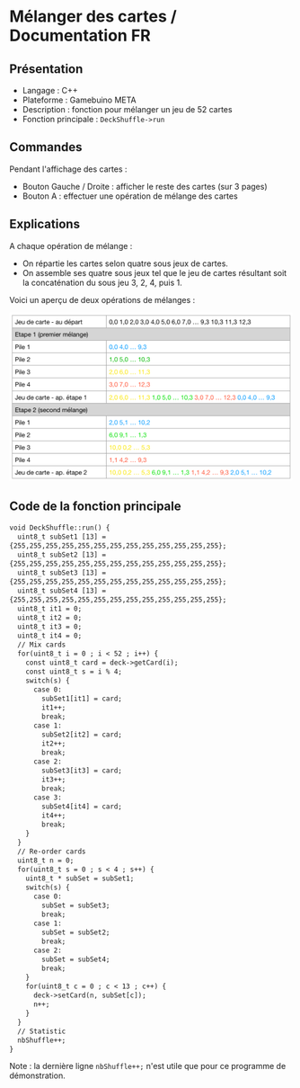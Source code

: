 
# Mélanger des cartes / Documentation FR

## Présentation

* Langage : C++
* Plateforme : Gamebuino META
* Description : fonction pour mélanger un jeu de 52 cartes
* Fonction principale : `DeckShuffle->run`

## Commandes

Pendant l'affichage des cartes :

* Bouton Gauche / Droite : afficher le reste des cartes (sur 3 pages)
* Bouton A : effectuer une opération de mélange des cartes

## Explications

A chaque opération de mélange :

* On répartie les cartes selon quatre sous jeux de cartes.
* On assemble ses quatre sous jeux tel que le jeu de cartes résultant soit la concaténation du sous jeu 3, 2, 4, puis 1.

Voici un aperçu de deux opérations de mélanges :

![2 mélanges](img/mix_cards.png)

## Code de la fonction principale

```
void DeckShuffle::run() {
  uint8_t subSet1 [13] = {255,255,255,255,255,255,255,255,255,255,255,255,255};
  uint8_t subSet2 [13] = {255,255,255,255,255,255,255,255,255,255,255,255,255};
  uint8_t subSet3 [13] = {255,255,255,255,255,255,255,255,255,255,255,255,255};
  uint8_t subSet4 [13] = {255,255,255,255,255,255,255,255,255,255,255,255,255};
  uint8_t it1 = 0;
  uint8_t it2 = 0;
  uint8_t it3 = 0;
  uint8_t it4 = 0;
  // Mix cards
  for(uint8_t i = 0 ; i < 52 ; i++) {
    const uint8_t card = deck->getCard(i);
    const uint8_t s = i % 4;
    switch(s) {
      case 0:
        subSet1[it1] = card;
        it1++;
        break;
      case 1:
        subSet2[it2] = card;
        it2++;
        break;
      case 2:
        subSet3[it3] = card;
        it3++;
        break;
      case 3:
        subSet4[it4] = card;
        it4++;
        break;
    }
  }
  // Re-order cards
  uint8_t n = 0;
  for(uint8_t s = 0 ; s < 4 ; s++) {
    uint8_t * subSet = subSet1;
    switch(s) {
      case 0:
        subSet = subSet3;
        break;
      case 1:
        subSet = subSet2;
        break;
      case 2:
        subSet = subSet4;
        break;
    }
    for(uint8_t c = 0 ; c < 13 ; c++) {
      deck->setCard(n, subSet[c]);
      n++;
    }
  }
  // Statistic
  nbShuffle++;
}
```

Note : la dernière ligne `nbShuffle++;` n'est utile que pour ce programme de démonstration.
